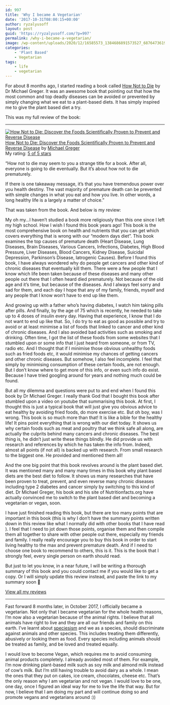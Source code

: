 ```yaml
---
id: 997
title: 'Why I became A Vegetarian'
date: '2017-10-31T08:00:15+00:00'
author: ryzalyusoff
layout: post
guid: 'https://ryzalyusoff.com/?p=997'
permalink: /why-i-became-a-vegetarian/
image: /wp-content/uploads/2020/12/16585573_1384686891573527_6876473619942211584_n.jpg
categories:
    - 'Plant Based'
    - Vegetarian
tags:
    - life
    - vegetarian
---
```


For about 8 months ago, I started reading a book called [How Not to Die](https://nutritionfacts.org/book/how-not-to-die/) by Dr Michael Greger. It was an awesome book that pointing out that how the most common and top deadly diseases can be avoided or prevented by simply changing what we eat to a plant-based diets. It has simply inspired me to give the plant based diet a try.

This was my full review of the book:

- - - - - -

  
[![How Not to Die: Discover the Foods Scientifically Proven to Prevent and Reverse Disease](https://i1.wp.com/i.gr-assets.com/images/S/compressed.photo.goodreads.com/books/1436292289l/25663961._SX98_.jpg?w=970&ssl=1)](https://www.goodreads.com/book/show/25663961-how-not-to-die)[How Not to Die: Discover the Foods Scientifically Proven to Prevent and Reverse Disease](https://www.goodreads.com/book/show/25663961-how-not-to-die) by [Michael Greger](https://www.goodreads.com/author/show/352513.Michael_Greger)  
My rating: [5 of 5 stars](https://www.goodreads.com/review/show/1838897784)  
  
“How not to die may seem to you a strange title for a book. After all, everyone is going to die eventually. But it’s about how not to die prematurely.   
  
If there is one takeaway message, it’s that you have tremendous power over you health destiny. The vast majority of premature death can be prevented with simple changes in what you eat and how you live. In other words, a long healthy life is a largely a matter of choice.”  
  
That was taken from the book. And below is my review:  
  
My oh my…I haven’t studied a book more religiously than this one since I left my high school. How I wish I found this book years ago! This book is the most comprehensive book on health and nutrients that you can get which covers everything that is wrong with our “modern days diet”. This book examines the top causes of premature death (Heart Disease, Lung Diseases, Brain Diseases, Various Cancers, Infections, Diabetes, High Blood Pressure, Liver Diseases, Blood Cancers, Kidney Disease, Suicidal Depression, Parkinson’s Disease, Iatrogenic Causes). Before I found this book, I have always wondered why do people get cancers and other kind of chronic diseases that eventually kill them. There were a few people that I know which life been taken because of these diseases and many other people out there that I often heard died prematurely. Not because of the old age and it’s time, but because of the diseases. And I always feel sorry and sad for them, and each day I hope that any of my family, friends, myself and any people that I know won’t have to end up like them.   
  
And growing up with a father who’s having diabetes, I watch him taking pills after pills. And finally, by the age of 75 which is recently, he needed to take up to 4 doses of insulin every day. Having that experience, I know that I do not want to end up like that. So, I do try to eat as good as possible and try to avoid or at least minimise a list of foods that linked to cancer and other kind of chronic diseases. And I also avoided bad activities such as smoking and drinking. Often time, I got the list of these foods from some websites that I stumbled upon or some info that I just heard from someone, or from TV, radio etc. And I thought that if I minimise those obvious unhealthy foods such as fried foods etc, it would minimise my chances of getting cancers and other chronic diseases. But somehow, I also feel incomplete. I feel that simply by minimising consumption of these certain foods, are not enough. But I don’t know where to get more of this info, or even such info do exist. Because I have tried googling around for years and nothing much could be found.   
  
But all my dilemma and questions were put to and end when I found this book by Dr Michael Greger. I really thank God that I bought this book after stumbled upon a video on youtube that summarising this book. At first, I thought this is just a typical book that will just give you obvious advice to eat healthy by avoiding fried foods, do more exercise etc. But oh boy, was I wrong. This book is so much more than that! It is like a bible for the healthy life! It pins point everything that is wrong with our diet today. It shows us why certain foods such as meat and poultry that we think safe all along, are actually the culprits behind many cancers and chronic diseases. The best thing is, he didn’t just write these things blindly. He did provide us with research and references by which he has taken the info from. Indeed, almost all points (if not all) is backed up with research. From small research to the biggest one. He provided and mentioned them all!   
  
And the one big point that this book revolves around is the plant based diet. It was mentioned many and many many times in this book why plant based diets are the best diet to follow. It shows us many researches that have been proven to treat, prevent, and even reverse many chronic diseases including type 2 diabetes and cancer simply by switching to this kind of diet. Dr Michael Greger, his book and his site of Nutritionfacts.org have actually convinced me to switch to the plant based diet and becoming a vegetarian or vegan, soon.   
  
I have just finished reading this book, but there are too many points that are important in this book (this is why I don’t have the summary points written down in this review like what I normally did with other books that I have read ). I feel that I need to jot down those points, organise them and then compile them all together to share with other people out there, especially my friends and family. I really really encourage you to buy this book in order to start living healthy to the max and prevent premature death. And if I need to choose one book to recommend to others, this is it. This is the book that I strongly feel, every single person on earth should read.  
  
But just to let you know, in a near future, I will be writing a thorough summary of this book and you could contact me if you would like to get a copy. Or I will simply update this review instead, and paste the link to my summary soon 🙂   
  
[View all my reviews](https://www.goodreads.com/review/list/37848863-ryzal-yusoff)  
  
- - - - - -

  
Fast forward 8 months later, in October 2017, I officially became a vegetarian. Not only that I became vegetarian for the whole health reasons, I’m now also a vegetarian because of the animal rights. I believe that all animals have right to live and they are all our friends and family on this earth. I’ve learnt about [speciesism](https://en.wikipedia.org/wiki/Speciesism) and we as a species, should discriminate against animals and other species. This includes treating them differently, abusively or looking them as food. Every species including animals should be treated as family, and be loved and treated equally.

I would love to become Vegan, which requires me to avoid consuming animal products completely. I already avoided most of them. For example, I’m now drinking plant-based milk such as soy milk and almond milk instead of cow’s milk. But I’m still having trouble to avoid dairy as a whole. I mean the ones that they put on cakes, ice cream, chocolates, cheese etc. That’s the only reason why I am vegetarian and not vegan. I would love to be one, one day, once I figured an ideal way for me to live the life that way. But for now, I believe that I am doing my part and will continue doing so and promote vegans and vegetarians around :))